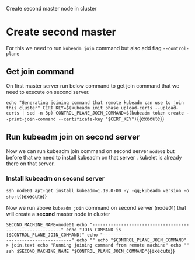 Create second master node in cluster 

# Create second master 

For this we need to run `kubeadm join` command but also add flag `--control-plane` 

## Get join command 

On first master server run below command to get join command that we need to execute on second server.

`
echo "Generating joining command that remote kubeadm can use to join this cluster"
CERT_KEY=$(kubeadm init phase upload-certs --upload-certs | sed -n 3p)
CONTROL_PLANE_JOIN_COMMAND=$(kubeadm token create --print-join-command --certificate-key "$CERT_KEY")
`{{execute}}

## Run kubeadm join on second server 

Now we can run kubeadm join command on second server `node01` but before that we need to install kubeadm
on that server . kubelet is already there on that server.

### Install kubeadm on second server 

`
ssh node01 apt-get install kubeadm=1.19.0-00 -y -qq;kubeadm version -o short
`{{execute}}

Now we run above `kubeadm join` command on second server (node01) that will create a **second** master node in cluster 

`
SECOND_MACHINE_NAME=node01
echo "----------------------------------------------------------"
echo "JOIN COMMAND is [$CONTROL_PLANE_JOIN_COMMAND]"
echo "----------------------------------------------------------"
echo ""
echo "$CONTROL_PLANE_JOIN_COMMAND" > join.text
echo "Running joining command from remote machine"
echo ""
ssh $SECOND_MACHINE_NAME "$CONTROL_PLANE_JOIN_COMMAND"
`{{execute}}

